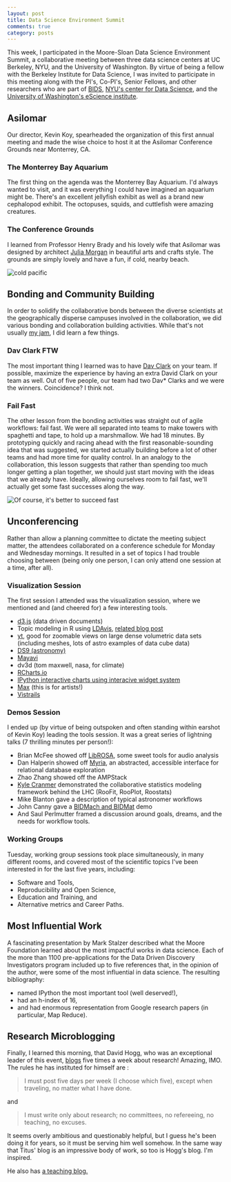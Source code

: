 ```yaml
---
layout: post
title: Data Science Environment Summit
comments: true
category: posts
---
```


This week, I participated in the Moore-Sloan Data Science Environment Summit, a 
collaborative meeting between three data science centers at UC Berkeley, 
NYU, and the University of Washington.
By virtue of being a fellow with the Berkeley Institute for Data Science, I was 
invited to participate in this meeting along with the PI's, Co-PI's, Senior 
Fellows, and other researchers who are part of 
[BIDS](http://bids.berkeley.edu), [NYU's center for Data 
Science](http://datascience.nyu.edu/), and the [University of Washington's 
eScience institute](http://escience.washington.edu/).

## Asilomar

Our director, Kevin Koy, spearheaded the organization of this first annual 
meeting and made the wise choice to host it at the Asilomar Conference Grounds 
near Monterrey, CA. 

### The Monterrey Bay Aquarium

The first thing on the agenda was the Monterrey Bay Aquarium. 
I'd always wanted to visit, and it was everything I could have imagined an 
aquarium might be.
There's an excellent jellyfish exhibit as well as a brand new cephalopod
exhibit. The octopuses, squids, and cuttlefish were amazing creatures. 

### The Conference Grounds

I learned from 
Professor Henry Brady and his lovely wife that Asilomar was designed by architect 
[Julia Morgan](http://en.wikipedia.org/wiki/Julia_Morgan) in  beautiful arts 
and crafts style. The grounds are simply lovely and have a fun, if cold, nearby 
beach.

![cold pacific](https://pbs.twimg.com/media/BzTWsaXIUAA_mi2.jpg)

## Bonding and Community Building

In order to solidify the collaborative bonds between the diverse scientists at
the geographically disperse campuses involved in the collaboration, we did 
various bonding and collaboration building activities. While that's not usually 
[my jam](https://www.thisismyjam.com/), I did learn a few things. 

### Dav Clark FTW

The most important thing I learned was to have [Dav Clark](http://scidav.org/) on your 
team. If possible, maximize the experience by having an extra David Clark on 
your team as well. Out of five people, our team had two Dav\* Clarks and we 
were the winners. Coincidence? I think not.

### Fail Fast

The other lesson from the bonding activities was straight out of agile 
workflows: fail fast. We were all separated into teams to make towers with 
spaghetti and tape, to hold up a marshmallow. We had 18 minutes. By prototyping 
quickly and racing ahead with the first reasonable-sounding idea that was 
suggested, we started actually building before a lot of other teams and had 
more time for quality control. In an analogy to the collaboration, this lesson 
suggests that rather than spending too much longer getting a plan together, we 
should just start moving with the ideas that we already have. Ideally, allowing 
ourselves room to fail fast, we'll actually get some fast successes along the 
way.

![Of course, it's better to succeed fast](http://imgs.xkcd.com/comics/move_fast_and_break_things.png "hopefully we won't break too much stuff")



## Unconferencing

Rather than allow a planning committee to 
dictate the meeting subject matter, the attendees collaborated on a 
conference schedule for Monday and Wednesday mornings. It resulted in a set of 
topics I had trouble choosing between (being only one person, I can only attend 
one session at a time, after all).

### Visualization Session

The first session I attended was the visualization session, where we mentioned 
and (and cheered for) a few interesting tools.

- [d3.js](http://d3js.org/) (data driven documents)
- Topic modeling in R using [LDAvis](https://github.com/cpsievert/LDAvis/), [related blog post](http://ropensci.org/blog/2014/04/16/topic-modeling-in-R/)
- [yt](http://yt-project.org/), good for zoomable views on large dense volumetric data sets  (including meshes, lots of astro examples of data cube data)
- [DS9 (astronomy)](http://ds9.si.edu/site/Home.html)
- [Mayavi](http://code.enthought.com/projects/mayavi/)
- dv3d (tom maxwell, nasa, for climate)
- [RCharts.io](http://rcharts.io/)
- [IPython interactive charts using interacive widget system](https://github.com/ipython/ipython/tree/master/examples/Interactive%20Widgets)
- [Max](http://cycling74.com/products/max/) (this is for artists!)
- [Vistrails](http://www.vistrails.org/index.php/Main_Page)


### Demos Session

I ended up (by virtue of being outspoken and often standing within earshot of 
Kevin Koy) leading the tools session. It was a great series of lightning talks 
(7 thrilling minutes per person!):

- Brian McFee showed off [LibROSA](https://github.com/bmcfee/librosa/), some sweet tools for audio analysis
- Dan Halperin showed off [Myria](http://myria.cs.washington.edu/), an abstracted, accessible interface for relational database exploration
- Zhao Zhang showed off the AMPStack
- [Kyle Cranmer](http://theoryandpractice.org/) demonstrated the collaborative statistics modeling framework behind the LHC (RooFit, RooPlot, Roostats)
- Mike Blanton gave a description of typical astronomer workflows
- John Canny gave a [BIDMach and BIDMat](http://bid2.berkeley.edu/bid-data-project/) demo
- And Saul Perlmutter framed a discussion around goals, dreams, and the needs 
  for workflow tools.

### Working Groups

Tuesday, working group sessions took place simultaneously, in many different 
rooms, and covered most of the scientific topics I've been interested in for 
the last five years, including: 

- Software and Tools,
- Reproducibility and Open Science,
- Education and Training, and
- Alternative metrics and Career Paths.

## Most Influential Work

A fascinating presentation by Mark Stalzer described what the Moore Foundation 
learned about the most impactful works in data science. Each of the more than 1100 
pre-applications for the Data Driven Discovery Investigators program included 
up to five references that, in the opinion of the author, were some of the most 
influential in data science. The resulting bibliography:

- named IPython the most important tool (well deserved!),
- had an h-index of 16,
- and had enormous representation from Google research papers (in particular, 
  Map Reduce).

## Research Microblogging

Finally, I learned this morning, that David Hogg, who was an exceptional leader of this event, 
[blogs](http://hoggresearch.blogspot.com/) five times a week about research! 
Amazing, IMO.  The rules he has instituted for himself are : 

> I must post five days per week (I choose which five), except when traveling, 
> no matter what I have done.

and 

> I must write only about research; no committees, no refereeing, no teaching, 
> no excuses.

It seems overly ambitious and questionably helpful, but I guess he's been doing 
it for years, so it must be serving him well somehow. In the same way that 
Titus' blog is an impressive body of work, so too is Hogg's blog. I'm inspired.

He also has [a teaching blog.](http://hoggteaching.blogspot.com/)



